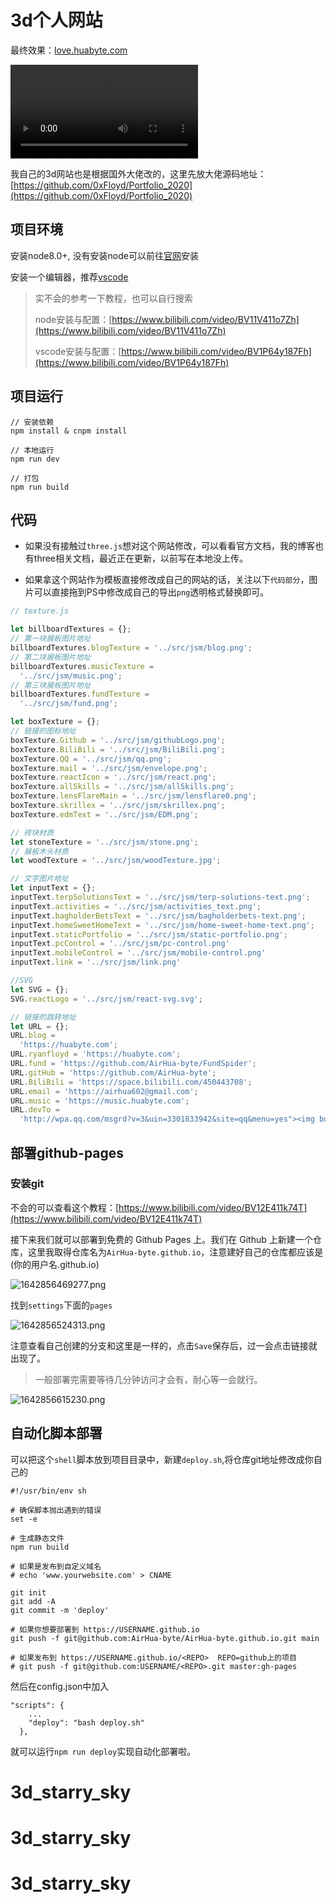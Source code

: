 # 3d个人网站

最终效果：[love.huabyte.com](love.huabyte.com)

<video autoplay src="https://assets.huabyte.com/blog/image/Tab-1645529042263.webm"></video>

我自己的3d网站也是根据国外大佬改的，这里先放大佬源码地址：[https://github.com/0xFloyd/Portfolio_2020](https://github.com/0xFloyd/Portfolio_2020)

## 项目环境

安装node8.0+, 没有安装node可以前往[官网](https://nodejs.org/zh-cn/)安装

安装一个编辑器，推荐[vscode](https://code.visualstudio.com/)

> 实不会的参考一下教程，也可以自行搜索
>
> node安装与配置：[https://www.bilibili.com/video/BV11V411o7Zh](https://www.bilibili.com/video/BV11V411o7Zh)
>
> vscode安装与配置：[https://www.bilibili.com/video/BV1P64y187Fh](https://www.bilibili.com/video/BV1P64y187Fh)

## 项目运行

```
// 安装依赖
npm install & cnpm install

// 本地运行
npm run dev

// 打包
npm run build
```

## 代码

+ 如果没有接触过`three.js`想对这个网站修改，可以看看官方文档，我的博客也有three相关文档，最近正在更新，以前写在本地没上传。

+ 如果拿这个网站作为模板直接修改成自己的网站的话，关注以下`代码部分`，图片可以直接拖到PS中修改成自己的导出`png`透明格式替换即可。

```js
// texture.js

let billboardTextures = {};
// 第一块展板图片地址
billboardTextures.blogTexture = '../src/jsm/blog.png';
// 第二块展板图片地址
billboardTextures.musicTexture =
  '../src/jsm/music.png';
// 第三块展板图片地址
billboardTextures.fundTexture =
  '../src/jsm/fund.png';

let boxTexture = {};
// 链接的图标地址
boxTexture.Github = '../src/jsm/githubLogo.png';
boxTexture.BiliBili = '../src/jsm/BiliBili.png';
boxTexture.QQ = '../src/jsm/qq.png';
boxTexture.mail = '../src/jsm/envelope.png';
boxTexture.reactIcon = '../src/jsm/react.png';
boxTexture.allSkills = '../src/jsm/allSkills.png';
boxTexture.lensFlareMain = '../src/jsm/lensflare0.png';
boxTexture.skrillex = '../src/jsm/skrillex.png';
boxTexture.edmText = '../src/jsm/EDM.png';

// 砖块材质
let stoneTexture = '../src/jsm/stone.png';
// 展板木头材质
let woodTexture = '../src/jsm/woodTexture.jpg';

// 文字图片地址
let inputText = {};
inputText.terpSolutionsText = '../src/jsm/terp-solutions-text.png';
inputText.activities = '../src/jsm/activities_text.png';
inputText.bagholderBetsText = '../src/jsm/bagholderbets-text.png';
inputText.homeSweetHomeText = '../src/jsm/home-sweet-home-text.png';
inputText.staticPortfolio = '../src/jsm/static-portfolio.png';
inputText.pcControl = '../src/jsm/pc-control.png'
inputText.mobileControl = '../src/jsm/mobile-control.png'
inputText.link = '../src/jsm/link.png'

//SVG
let SVG = {};
SVG.reactLogo = '../src/jsm/react-svg.svg';

// 链接的跳转地址
let URL = {};
URL.blog =
  'https://huabyte.com';
URL.ryanfloyd = 'https://huabyte.com';
URL.fund = 'https://github.com/AirHua-byte/FundSpider';
URL.gitHub = 'https://github.com/AirHua-byte';
URL.BiliBili = 'https://space.bilibili.com/450443708';
URL.email = 'https://airhua602@gmail.com';
URL.music = 'https://music.huabyte.com';
URL.devTo =
  'http://wpa.qq.com/msgrd?v=3&uin=3301833942&site=qq&menu=yes"><img border="0" src="http://wpa.qq.com/pa?p=2:3301833942:41';
```

## 部署github-pages

### 安装git

不会的可以查看这个教程：[https://www.bilibili.com/video/BV12E411k74T](https://www.bilibili.com/video/BV12E411k74T)

接下来我们就可以部署到免费的 Github Pages 上。我们在 Github 上新建一个仓库，这里我取得仓库名为`AirHua-byte.github.io`，注意建好自己的仓库都应该是(你的用户名.github.io)

![1642856469277.png](https://p9-juejin.byteimg.com/tos-cn-i-k3u1fbpfcp/e1da9488e0984d94b0be2e91229d17bc~tplv-k3u1fbpfcp-watermark.image?)

找到`settings`下面的`pages`

![1642856524313.png](https://p3-juejin.byteimg.com/tos-cn-i-k3u1fbpfcp/8f6ef96c1e074c639580daabfb935b09~tplv-k3u1fbpfcp-watermark.image?)

注意查看自己创建的分支和这里是一样的，点击`Save`保存后，过一会点击链接就出现了。

> 一般部署完需要等待几分钟访问才会有，耐心等一会就行。

![1642856615230.png](https://p1-juejin.byteimg.com/tos-cn-i-k3u1fbpfcp/8edf097917fb4c7294fb43b6fd9fa7c0~tplv-k3u1fbpfcp-watermark.image?)

## 自动化脚本部署

可以把这个`shell`脚本放到项目目录中，新建`deploy.sh`,将仓库git地址修改成你自己的

```shell
#!/usr/bin/env sh

# 确保脚本抛出遇到的错误
set -e

# 生成静态文件
npm run build

# 如果是发布到自定义域名
# echo 'www.yourwebsite.com' > CNAME

git init
git add -A
git commit -m 'deploy'

# 如果你想要部署到 https://USERNAME.github.io
git push -f git@github.com:AirHua-byte/AirHua-byte.github.io.git main

# 如果发布到 https://USERNAME.github.io/<REPO>  REPO=github上的项目
# git push -f git@github.com:USERNAME/<REPO>.git master:gh-pages

```

然后在config.json中加入

```
"scripts": {
	...
    "deploy": "bash deploy.sh"
  },
```

就可以运行`npm run deploy`实现自动化部署啦。
# 3d_starry_sky
# 3d_starry_sky
# 3d_starry_sky
